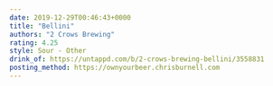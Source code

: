 ```yaml
---
date: 2019-12-29T00:46:43+0000
title: "Bellini"
authors: "2 Crows Brewing"
rating: 4.25
style: Sour - Other
drink_of: https://untappd.com/b/2-crows-brewing-bellini/3558831
posting_method: https://ownyourbeer.chrisburnell.com
---
```


